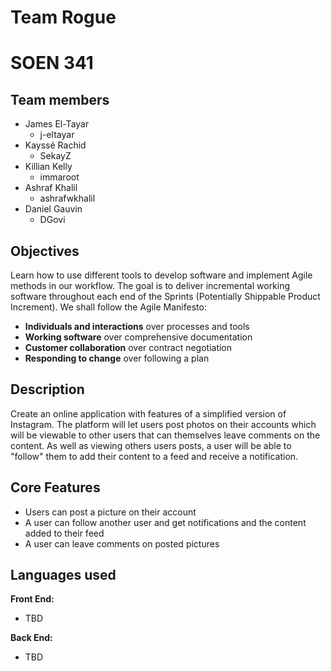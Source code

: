 # Team Rogue
# SOEN 341


## Team members
* James El-Tayar
  * j-eltayar
* Kayssé Rachid
  * SekayZ
* Killian Kelly
  * immaroot
* Ashraf Khalil
  * ashrafwkhalil
* Daniel Gauvin
  * DGovi

## Objectives
Learn how to use different tools to develop software and implement Agile methods in our workflow. The goal is to deliver incremental working software throughout each end of the Sprints (Potentially Shippable Product Increment). We shall follow the Agile Manifesto:
* __Individuals and interactions__ over processes and tools
* __Working software__ over comprehensive documentation
* __Customer collaboration__ over contract negotiation
* __Responding to change__ over following a plan

## Description
Create an online application with features of a simplified version of Instagram. The platform will let users post photos on their accounts which will be viewable to other users that can themselves leave comments on the content. As well as viewing others users posts, a user will be able to "follow" them to add their content to a feed and receive a notification.

## Core Features
* Users can post a picture on their account
* A user can follow another user and get notifications and the content added to their feed
* A user can leave comments on posted pictures

## Languages used
__Front End:__
* TBD

__Back End:__
* TBD


